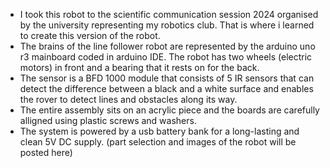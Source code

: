- I took this robot to the scientific communication session 2024 organised by the university representing my robotics club. That is where i learned to create this version of the robot.
- The brains of the line follower robot are represented by the arduino uno r3 mainboard coded in arduino IDE. The robot has two wheels (electric motors) in front and a bearing that it rests on for the back. 
- The sensor is a BFD 1000 module that consists of 5 IR sensors that can detect the difference between a black and a white surface and enables the rover to detect lines and obstacles along its way.
- The entire assembly sits on an acrylic piece and the boards are carefully alligned using plastic screws and washers.
- The system is powered by a usb battery bank for a long-lasting and clean 5V DC supply.
(part selection and images of the robot will be posted here)
